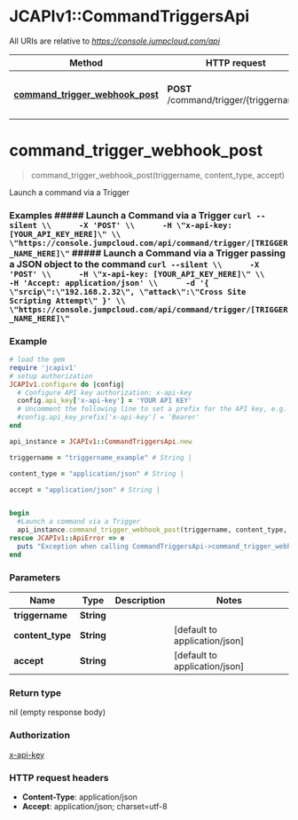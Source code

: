 # JCAPIv1::CommandTriggersApi

All URIs are relative to *https://console.jumpcloud.com/api*

Method | HTTP request | Description
------------- | ------------- | -------------
[**command_trigger_webhook_post**](CommandTriggersApi.md#command_trigger_webhook_post) | **POST** /command/trigger/{triggername} | Launch a command via a Trigger


# **command_trigger_webhook_post**
> command_trigger_webhook_post(triggername, content_type, accept)

Launch a command via a Trigger

### Examples  ##### Launch a Command via a Trigger  ``` curl --silent \\      -X 'POST' \\      -H \"x-api-key: [YOUR_API_KEY_HERE]\" \\      \"https://console.jumpcloud.com/api/command/trigger/[TRIGGER_NAME_HERE]\" ``` ##### Launch a Command via a Trigger passing a JSON object to the command ``` curl --silent \\      -X 'POST' \\      -H \"x-api-key: [YOUR_API_KEY_HERE]\" \\      -H 'Accept: application/json' \\      -d '{ \"srcip\":\"192.168.2.32\", \"attack\":\"Cross Site Scripting Attempt\" }' \\      \"https://console.jumpcloud.com/api/command/trigger/[TRIGGER_NAME_HERE]\" ```

### Example
```ruby
# load the gem
require 'jcapiv1'
# setup authorization
JCAPIv1.configure do |config|
  # Configure API key authorization: x-api-key
  config.api_key['x-api-key'] = 'YOUR API KEY'
  # Uncomment the following line to set a prefix for the API key, e.g. 'Bearer' (defaults to nil)
  #config.api_key_prefix['x-api-key'] = 'Bearer'
end

api_instance = JCAPIv1::CommandTriggersApi.new

triggername = "triggername_example" # String | 

content_type = "application/json" # String | 

accept = "application/json" # String | 


begin
  #Launch a command via a Trigger
  api_instance.command_trigger_webhook_post(triggername, content_type, accept)
rescue JCAPIv1::ApiError => e
  puts "Exception when calling CommandTriggersApi->command_trigger_webhook_post: #{e}"
end
```

### Parameters

Name | Type | Description  | Notes
------------- | ------------- | ------------- | -------------
 **triggername** | **String**|  | 
 **content_type** | **String**|  | [default to application/json]
 **accept** | **String**|  | [default to application/json]

### Return type

nil (empty response body)

### Authorization

[x-api-key](../README.md#x-api-key)

### HTTP request headers

 - **Content-Type**: application/json
 - **Accept**: application/json; charset=utf-8



